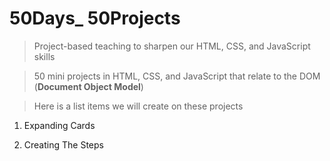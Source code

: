 # 50Days\_ 50Projects

> Project-based teaching to sharpen our HTML, CSS, and JavaScript skills

> 50 mini projects in HTML, CSS, and JavaScript that relate to the DOM (**Document Object Model**)

> Here is a list items we will create on these projects

1. Expanding Cards

2. Creating The Steps

